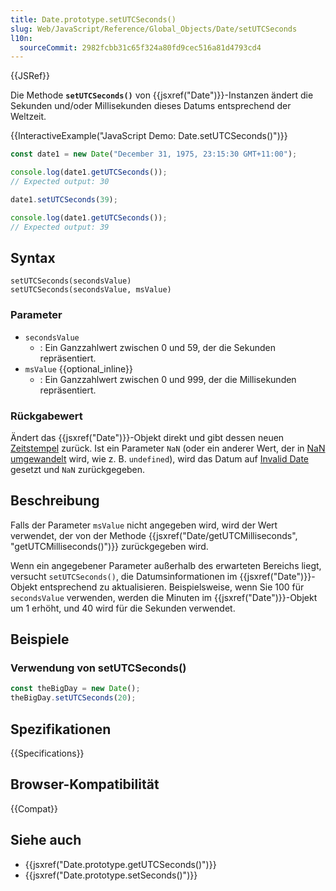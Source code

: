 ```yaml
---
title: Date.prototype.setUTCSeconds()
slug: Web/JavaScript/Reference/Global_Objects/Date/setUTCSeconds
l10n:
  sourceCommit: 2982fcbb31c65f324a80fd9cec516a81d4793cd4
---
```


{{JSRef}}

Die Methode **`setUTCSeconds()`** von {{jsxref("Date")}}-Instanzen ändert die Sekunden und/oder Millisekunden dieses Datums entsprechend der Weltzeit.

{{InteractiveExample("JavaScript Demo: Date.setUTCSeconds()")}}

```js interactive-example
const date1 = new Date("December 31, 1975, 23:15:30 GMT+11:00");

console.log(date1.getUTCSeconds());
// Expected output: 30

date1.setUTCSeconds(39);

console.log(date1.getUTCSeconds());
// Expected output: 39
```

## Syntax

```js-nolint
setUTCSeconds(secondsValue)
setUTCSeconds(secondsValue, msValue)
```

### Parameter

- `secondsValue`
  - : Ein Ganzzahlwert zwischen 0 und 59, der die Sekunden repräsentiert.
- `msValue` {{optional_inline}}
  - : Ein Ganzzahlwert zwischen 0 und 999, der die Millisekunden repräsentiert.

### Rückgabewert

Ändert das {{jsxref("Date")}}-Objekt direkt und gibt dessen neuen [Zeitstempel](/de/docs/Web/JavaScript/Reference/Global_Objects/Date#the_epoch_timestamps_and_invalid_date) zurück. Ist ein Parameter `NaN` (oder ein anderer Wert, der in [NaN umgewandelt](/de/docs/Web/JavaScript/Reference/Global_Objects/Number#number_coercion) wird, wie z. B. `undefined`), wird das Datum auf [Invalid Date](/de/docs/Web/JavaScript/Reference/Global_Objects/Date#the_epoch_timestamps_and_invalid_date) gesetzt und `NaN` zurückgegeben.

## Beschreibung

Falls der Parameter `msValue` nicht angegeben wird, wird der Wert verwendet, der von der Methode {{jsxref("Date/getUTCMilliseconds", "getUTCMilliseconds()")}} zurückgegeben wird.

Wenn ein angegebener Parameter außerhalb des erwarteten Bereichs liegt, versucht `setUTCSeconds()`, die Datumsinformationen im {{jsxref("Date")}}-Objekt entsprechend zu aktualisieren. Beispielsweise, wenn Sie 100 für `secondsValue` verwenden, werden die Minuten im {{jsxref("Date")}}-Objekt um 1 erhöht, und 40 wird für die Sekunden verwendet.

## Beispiele

### Verwendung von setUTCSeconds()

```js
const theBigDay = new Date();
theBigDay.setUTCSeconds(20);
```

## Spezifikationen

{{Specifications}}

## Browser-Kompatibilität

{{Compat}}

## Siehe auch

- {{jsxref("Date.prototype.getUTCSeconds()")}}
- {{jsxref("Date.prototype.setSeconds()")}}
